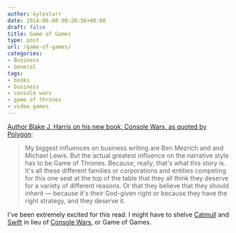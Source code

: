 ```yaml
---
author: kylestarr
date: 2014-06-08 00:26:56+00:00
draft: false
title: Game of Games
type: post
url: /game-of-games/
categories:
- Business
- General
tags:
- books
- business
- console wars
- game of thrones
- video games
---
```


[Author Blake J. Harris on his new book, Console Wars, as quoted by Polygon](http://www.polygon.com/2014/6/7/5778038/console-wars-interview-blake-harris):

> My biggest influences on business writing are Ben Mezrich and and Michael Lewis. But the actual greatest influence on the narrative style has to be Game of Thrones. Because, really, that's what this story is. It's all these different families or corporations and entities competing for this one seat at the top of the table that they all think they deserve for a variety of different reasons. Or that they believe that they should inherit — because it's their God-given right or because they have the right strategy, and they deserve it.

I've been extremely excited for this read. I might have to shelve [Catmull](https://itunes.apple.com/us/book/creativity-inc./id733503589?mt=11&uo=4&at=1l3v2y3&ct=TSOG) and [Swift](https://itunes.apple.com/us/book/swift-programming-language/id881256329?mt=11&uo=4&at=1l3v2y3&ct=TSOG) in lieu of [Console Wars](https://itunes.apple.com/us/book/console-wars/id718597648?mt=11&uo=4&at=1l3v2y3&ct=TSOG), or Game of Games.
